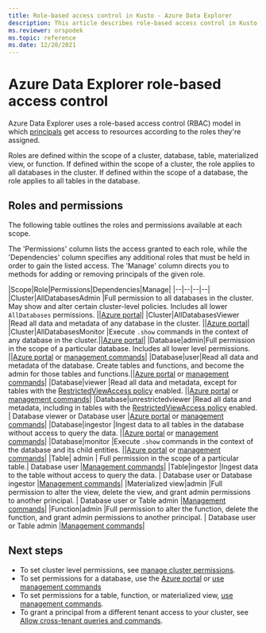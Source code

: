 ```yaml
---
title: Role-based access control in Kusto - Azure Data Explorer
description: This article describes role-based access control in Kusto in Azure Data Explorer.
ms.reviewer: orspodek
ms.topic: reference
ms.date: 12/20/2021
---
```

# Azure Data Explorer role-based access control

Azure Data Explorer uses a role-based access control (RBAC) model in which [principals](principals-and-identity-providers.md) get access to resources according to the roles they're assigned.

Roles are defined within the scope of a cluster, database, table, materialized view, or function. If defined within the scope of a cluster, the role applies to all databases in the cluster. If defined within the scope of a database, the role applies to all tables in the database.

## Roles and permissions

The following table outlines the roles and permissions available at each scope.

The 'Permissions' column lists the access granted to each role, while the 'Dependencies' column specifies any additional roles that must be held in order to gain the listed access. The 'Manage' column directs you to methods for adding or removing principals of the given role.

|Scope|Role|Permissions|Dependencies|Manage|
|--|--|--|--|
|Cluster|AllDatabasesAdmin |Full permission to all databases in the cluster. May show and alter certain cluster-level policies. Includes all lower `AllDatabases` permissions. ||[Azure portal](../../../manage-cluster-permissions.md)|
|Cluster|AllDatabasesViewer |Read all data and metadata of any database in the cluster. ||[Azure portal](../../../manage-cluster-permissions.md)|
|Cluster|AllDatabasesMonitor |Execute `.show` commands in the context of any database in the cluster.||[Azure portal](../../../manage-cluster-permissions.md)|
|Database|admin|Full permission in the scope of a particular database. Includes all lower level permissions.  ||[Azure portal](../../../manage-database-permissions.md) or [management commands](../security-roles.md)|
|Database|user|Read all data and metadata of the database. Create tables and functions, and become the admin for those tables and functions.||[Azure portal](../../../manage-database-permissions.md) or [management commands](../security-roles.md)|
|Database|viewer |Read all data and metadata, except for tables with the [RestrictedViewAccess policy](../../../show-table-restricted-view-access-policy-command.md) enabled. ||[Azure portal](../../../manage-database-permissions.md) or [management commands](../security-roles.md#managing-database-security-roles)|
|Database|unrestrictedviewer |Read all data and metadata, including in tables with the [RestrictedViewAccess policy](../../../show-table-restricted-view-access-policy-command.md) enabled. | Database viewer or Database user |[Azure portal](../../../manage-database-permissions.md) or [management commands](../security-roles.md#managing-database-security-roles)|
|Database|ingestor |Ingest data to all tables in the database without access to query the data. ||[Azure portal](../../../manage-database-permissions.md) or [management commands](../security-roles.md#managing-database-security-roles)|
|Database|monitor |Execute `.show` commands in the context of the database and its child entities. ||[Azure portal](../../../manage-database-permissions.md) or [management commands](../security-roles.md#managing-database-security-roles)|
|Table| admin | Full permission in the scope of a particular table.| Database user |[Management commands](../security-roles.md#managing-table-security-roles)|
|Table|ingestor |Ingest data to the table without access to query the data. | Database user or Database ingestor |[Management commands](../security-roles.md#managing-table-security-roles)|
|Materialized view|admin |Full permission to alter the view, delete the view, and grant admin permissions to another principal. | Database user or Table admin |[Management commands](../security-roles.md#managing-materialized-view-security-roles)|
|Function|admin |Full permission to alter the function, delete the function, and grant admin permissions to another principal. | Database user or Table admin |[Management commands](../security-roles.md#managing-function-security-roles)|

## Next steps

* To set cluster level permissions, see [manage cluster permissions](../../../manage-cluster-permissions.md).
* To set permissions for a database, use the [Azure portal](../../../manage-database-permissions.md) or [use management commands](../security-roles.md#managing-database-security-roles)
* To set permissions for a table, function, or materialized view, [use management commands](../security-roles.md#commands-overview).
* To grant a principal from a different tenant access to your cluster, see [Allow cross-tenant queries and commands](../../../../../cross-tenant-query-and-commands.md).

